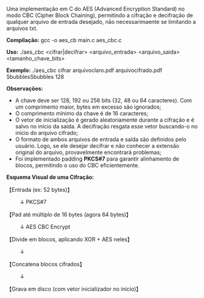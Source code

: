 Uma implementação em C do AES (Advanced Encryption Standard) no modo CBC (Cipher Block Chaining), permitindo a cifração e decifração de qualquer arquivo de entrada desejado, não necessarimaente se limitando a arquivos txt.

**Compilação:**
    gcc -o aes_cb main.c aes_cbc.c

**Uso:**
    ./aes_cbc <cifrar|decifrar> <arquivo_entrada> <arquivo_saida> <chave> <tamanho_chave_bits>

**Exemplo:**
    ./aes_cbc cifrar arquivoclaro.pdf arquivocifrado.pdf SbubblesSbubbles 128

**Observações:**
- A chave deve ser 128, 192 ou 256 bits (32, 48 ou 64 caracteres). Com um comprimento maior, bytes em excesso são ignorados;
- O comprimento mínimo da chave é de 16 caracteres;
- O vetor de inicialização é gerado aleatoriamente durante a cifração e é salvo no início da saída. A decifração resgata esse vetor buscando-o no início do arquivo cifrado;
- O formato de ambos arquivos de entrada e saída são definidos pelo usuário. Logo, se ele desejar decifrar e não conhecer a extensão original do arquivo, provavelmente encontrará problemas;
- Foi implementado padding **PKCS#7** para garantir alinhamento de blocos, permitindo o uso do CBC eficientemente.

**Esquema Visual de uma Cifração:**

【Entrada (ex: 52 bytes)】

          ↓   PKCS#7
 
【Pad até múltiplo de 16 bytes (agora 64 bytes)】

          ↓   AES CBC Encrypt
 
【Divide em blocos, aplicando XOR + AES neles】

          ↓
 
【Concatena blocos cifrados】

          ↓
 
【Grava em disco (com vetor inicializador no início)】
